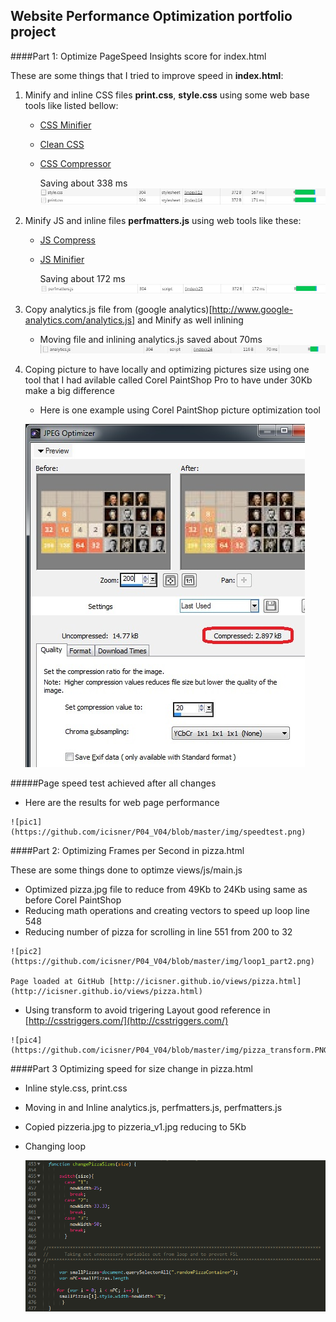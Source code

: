 ## Website Performance Optimization portfolio project

####Part 1: Optimize PageSpeed Insights score for index.html

These are some things that I tried to improve speed in **index.html**:

1. Minify and inline CSS files **print.css**, **style.css** using some web base tools like listed bellow:

    * [CSS Minifier](https://cssminifier.com/)
    * [Clean CSS](http://www.cleancss.com/css-minify/)
    * [CSS Compressor](http://csscompressor.com/)
    
      Saving about 338 ms 
      ![test](https://github.com/icisner/P04_V04/blob/master/img/CSS_1.JPG)
    
2. Minify JS and inline files **perfmatters.js** using web tools like these:

   * [JS Compress](http://jscompress.com/)
   * [JS Minifier](https://javascript-minifier.com/)
    
      Saving about 172 ms 
      ![test2](https://github.com/icisner/P04_V04/blob/master/img/JS_1.JPG)
   
3. Copy analytics.js file from (google analytics)[http://www.google-analytics.com/analytics.js] and Minify as well inlining
   * Moving file and inlining analytics.js saved about 70ms
      ![test3](https://github.com/icisner/P04_V04/blob/master/img/analytics_js.JPG)

4. Coping picture to have locally and optimizing pictures size using one tool that I had avilable called Corel PaintShop Pro to have under 30Kb make a big difference
   
   * Here is one example using Corel PaintShop picture optimization tool
   
	![pic](https://github.com/icisner/P04_V04/blob/master/img/CorelPaintShop.jpg)

#####Page speed test achieved after all changes

   * Here are the results for web page performance
   
	![pic1](https://github.com/icisner/P04_V04/blob/master/img/speedtest.png)


####Part 2: Optimizing Frames per Second in pizza.html

These are some things done to optimze views/js/main.js

   * Optimized pizza.jpg file to reduce from 49Kb to 24Kb using same as before Corel PaintShop
   * Reducing math operations and creating vectors to speed up loop  line 548
   * Reducing number of pizza for scrolling in line 551 from 200 to 32

	![pic2](https://github.com/icisner/P04_V04/blob/master/img/loop1_part2.png)

	Page loaded at GitHub [http://icisner.github.io/views/pizza.html](http://icisner.github.io/views/pizza.html)
	
   * Using transform to avoid trigering Layout good reference in  [http://csstriggers.com/](http://csstriggers.com/)
	
	![pic4](https://github.com/icisner/P04_V04/blob/master/img/pizza_transform.PNG)


####Part 3 Optimizing speed for size change in pizza.html

  * Inline style.css, print.css 
  * Moving in and Inline  analytics.js, perfmatters.js, perfmatters.js
  * Copied pizzeria.jpg to pizzeria_v1.jpg reducing to 5Kb
  * Changing loop 
  
    ![pic5](https://github.com/icisner/P04_V04/blob/master/img/loop2_part1.png)

